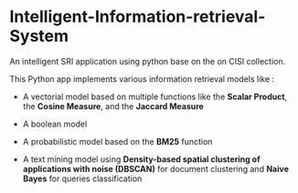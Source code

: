 # Intelligent-Information-retrieval-System
An intelligent SRI application using python base on the on CISI collection.

This Python app implements various information retrieval models like :

- A vectorial model based on multiple functions like the **Scalar Product**, the **Cosine Measure**, and the **Jaccard Measure**

- A boolean model

- A probabilistic model based on the **BM25** function

- A text mining model using **Density-based spatial clustering of applications with noise (DBSCAN)** for document clustering and **Naive Bayes** for queries classification
